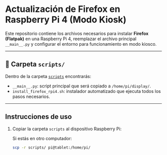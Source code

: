 # Actualización de Firefox en Raspberry Pi 4 (Modo Kiosk)

Este repositorio contiene los archivos necesarios para instalar **Firefox (Flatpak)** en una Raspberry Pi 4, reemplazar el archivo principal `__main__.py` y configurar el entorno para funcionamiento en modo kiosco.

---

## 📁 Carpeta `scripts/`

Dentro de la carpeta [`scripts`](https://github.com/desarrollomining/actualizacionFirefoxCachimba/tree/main/scripts) encontrarás:

- `__main__.py`: script principal que será copiado a `/home/pi/display/`.
- `install_firefox_rpi4.sh`: instalador automatizado que ejecuta todos los pasos necesarios.

---

## Instrucciones de uso

1. Copiar la carpeta `scripts` al dispositivo Raspberry Pi:

   Si estás en otro computador:

   ```bash
   scp -r scripts/ pi@tablet:/home/pi/
